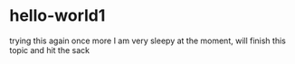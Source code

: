 # hello-world1
trying this again once more
I am very sleepy at the moment, will finish this topic and hit the sack
